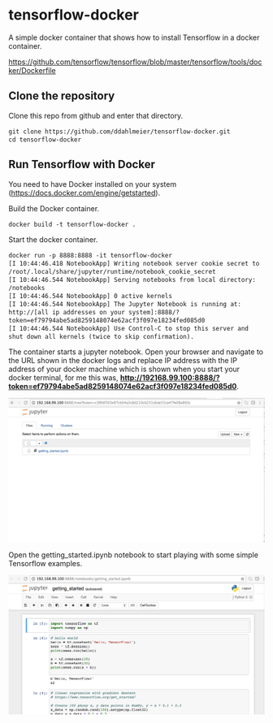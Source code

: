 # tensorflow-docker
A simple docker container that shows how to install Tensorflow in a docker container. 


https://github.com/tensorflow/tensorflow/blob/master/tensorflow/tools/docker/Dockerfile

## Clone the repository
Clone this repo from github and enter that directory.

```
git clone https://github.com/ddahlmeier/tensorflow-docker.git
cd tensorflow-docker
```


## Run Tensorflow with Docker
You need to have Docker installed on your system (https://docs.docker.com/engine/getstarted).

Build the Docker container.

```
docker build -t tensorflow-docker .
```

Start the docker container. 

```
docker run -p 8888:8888 -it tensorflow-docker
[I 10:44:46.418 NotebookApp] Writing notebook server cookie secret to /root/.local/share/jupyter/runtime/notebook_cookie_secret
[I 10:44:46.544 NotebookApp] Serving notebooks from local directory: /notebooks
[I 10:44:46.544 NotebookApp] 0 active kernels 
[I 10:44:46.544 NotebookApp] The Jupyter Notebook is running at: http://[all ip addresses on your system]:8888/?token=ef79794abe5ad8259148074e62acf3f097e18234fed085d0
[I 10:44:46.544 NotebookApp] Use Control-C to stop this server and shut down all kernels (twice to skip confirmation).
```

The container starts a jupyter notebook. Open your browser and
navigate to the URL shown in the docker logs and replace IP address with the IP address of your docker machine which is shown when you start your docker terminal, for me this was, **http://192168.99.100:8888/?token=ef79794abe5ad8259148074e62acf3f097e18234fed085d0**.

![Image of Jupyter](./images/startup.png)

Open the getting_started.ipynb notebook to start playing with some simple Tensorflow examples.

![Image of Jupyter](./images/notebook.png)